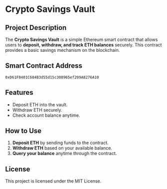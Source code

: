 # Crypto Savings Vault

## Project Description
The **Crypto Savings Vault** is a simple Ethereum smart contract that allows users to **deposit, withdraw, and track ETH balances** securely. This contract provides a basic savings mechanism on the blockchain.

## Smart Contract Address
```
0xD61F8401C684B3d55d15c308965ef209A8276A10
```

## Features
- Deposit ETH into the vault.
- Withdraw ETH securely.
- Check account balance anytime.

## How to Use
1. **Deposit ETH** by sending funds to the contract.
2. **Withdraw ETH** based on your available balance.
3. **Query your balance** anytime through the contract.

## License
This project is licensed under the MIT License.
